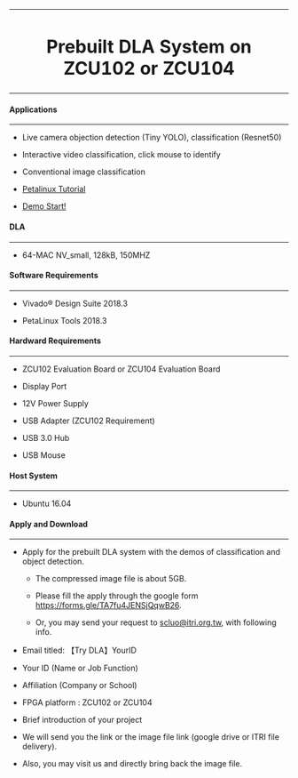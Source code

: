<table>
<tr>
<td colspan="2" align="center"><h1>Prebuilt DLA System on ZCU102 or ZCU104</h1>
</td>
</tr>
</table>


#### Applications
------------------


*  Live camera objection detection (Tiny YOLO), classification (Resnet50)

*  Interactive video classification, click mouse to identify

*  Conventional image classification

*  [Petalinux Tutorial](http://140.96.128.43:3002/Wen-Sheng/Demo-NV_small_64/src/master/doc/Petalinux%20Tutorial/petalinux_tutorial.pdf)

*  [Demo Start!](http://140.96.128.43:3002/Wen-Sheng/Demo-NV_small_64/src/master/doc/Demo%20Start!/Demo%20Start.pdf)

#### DLA
----------
*  64-MAC NV_small, 128kB, 150MHZ

#### Software Requirements
--------------------------



*  Vivado&reg; Design Suite 2018.3

*  PetaLinux Tools 2018.3

#### Hardward Requirements
--------------------------

*  ZCU102 Evaluation Board or ZCU104 Evaluation Board

*  Display Port

*  12V Power Supply

*  USB Adapter (ZCU102 Requirement)

*  USB 3.0 Hub

*  USB Mouse

#### Host System
----------

*  Ubuntu 16.04

#### Apply and Download
-------------------------------------------

*  Apply for the prebuilt DLA system with the demos of classification and object detection.

    * The compressed image file is about 5GB.

    * Please fill the apply through the google form https://forms.gle/TA7fu4JENSjQqwB26.

    * Or, you may send your request to scluo@itri.org.tw, with following info.

*  Email titled: 【Try DLA】YourID 

*  Your ID  (Name or Job Function)

*  Affiliation (Company or School) 

*  FPGA platform : ZCU102 or ZCU104 

*  Brief introduction of your project

*  We will send you the link or the image file link (google drive or ITRI file delivery).

*  Also, you may visit us and directly bring back the image file.


